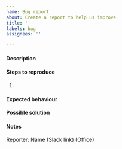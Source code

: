```yaml
---
name: Bug report
about: Create a report to help us improve
title: ''
labels: bug
assignees: ''

---
```


#### Description

#### Steps to reproduce
1. 

#### Expected behaviour

#### Possible solution

#### Notes

Reporter: Name (Slack link) (Office)
